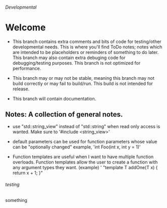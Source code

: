 ###### Developmental 
# Welcome

* This branch contains extra comments and bits of code for testing/other developmental needs. This is where you'll find ToDo notes; notes which are intended to be placeholders or reminders of something to do later. This branch may also contain extra debuging code for debugging/testing purposes. This branch is not optimized for performance. 

* This branch may or may not be stable, meaning this branch may not build correctly or may fail to build/run. This build is not intended for release. 

* This branch will contain documentation.  


## Notes: A collection of general notes. 

* use "std::string_view" instead of "std::string" when read only access is wanted. Make sure to '#include <string_view>'

* default parameters can be used for function parameters whose value can be "optionally changed" example, 'int Foo(int x, int y = 1)' 

* Function templates are useful when I want to have multiple function overloads. Function templates allow the user to create a function with any argument types they want. (example) 
' "template <typename T>
T addOne(T x)
{
    return x + 1;
}"



###### testing 
<html>
something 
<!-- This is a comment -->
</html>